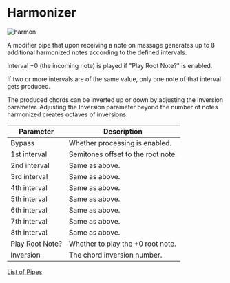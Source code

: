 # Harmonizer

![harmon](https://blokas.io/images/midihub/pipes/harmon.svg)

A modifier pipe that upon receiving a note on message generates up to 8 additional harmonized notes according to the defined intervals.

Interval +0 (the incoming note) is played if "Play Root Note?" is enabled.

If two or more intervals are of the same value, only one note of that interval gets produced.

The produced chords can be inverted up or down by adjusting the Inversion parameter.
Adjusting the Inversion parameter beyond the number of notes harmonized creates octaves of inversions.

| Parameter              | Description                    |
| ---------------------- | ------------------------------ |
| Bypass                 | Whether processing is enabled. |
| 1st interval           | Semitones offset to the root note. |
| 2nd interval           | Same as above. |
| 3rd interval           | Same as above. |
| 4th interval           | Same as above. |
| 5th interval           | Same as above. |
| 6th interval           | Same as above. |
| 7th interval           | Same as above. |
| 8th interval           | Same as above. |
| Play Root Note?        | Whether to play the +0 root note. |
| Inversion              | The chord inversion number. |

<span class="blokas-web-hide">

[List of Pipes](quick-links.md#io-pipes)

</span>
